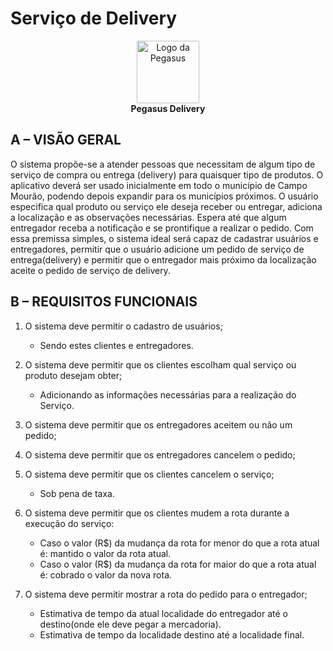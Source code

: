
<h1>Serviço de Delivery</h1>
<p align="center">
  <img src="https://user-images.githubusercontent.com/6977257/64434394-d93f8000-d096-11e9-9474-53534c5cbd49.png" alt="Logo da Pegasus" width="100" height="100">
  <br><b>Pegasus Delivery</b><br>

</p>

## A – VISÃO GERAL

O sistema propõe-se a atender pessoas que necessitam de algum tipo de serviço de compra ou entrega (delivery) para quaisquer tipo de produtos. O aplicativo deverá ser usado inicialmente em todo o município de Campo Mourão, podendo depois expandir para os municípios próximos. O usuário especifica qual produto ou serviço ele deseja receber ou entregar, adiciona a localização e as observações necessárias. Espera até que algum entregador receba a notificação e se prontifique a realizar o pedido. Com essa premissa simples, o sistema ideal será capaz de cadastrar  usuários e entregadores, permitir que o usuário adicione um         pedido de serviço de entrega(delivery) e permitir que o entregador mais próximo da localização aceite o pedido de serviço de delivery.                                                                                

## B – REQUISITOS FUNCIONAIS

1. O sistema deve permitir o cadastro de usuários;
    * Sendo estes clientes e entregadores.

2. O sistema deve permitir que os clientes escolham qual serviço ou produto desejam obter;
    * Adicionando as informações necessárias para a realização do Serviço. 

3. O sistema deve permitir que os entregadores aceitem ou não um pedido;

4. O sistema deve permitir que os entregadores cancelem o pedido;

5. O sistema deve permitir que os clientes cancelem o serviço;
    * Sob pena de taxa.
    
6. O sistema deve permitir que os clientes mudem a rota durante a execução do serviço:
    * Caso o valor (R$) da mudança da rota for menor do que a rota atual é: mantido o valor da rota atual.
    * Caso o valor (R$) da mudança da rota for maior do que a rota atual é: cobrado o valor da nova rota. 

7. O sistema deve permitir mostrar a rota do pedido para o entregador;
    * Estimativa de tempo da atual localidade do entregador até o destino(onde ele deve pegar a mercadoria).
    * Estimativa de tempo da localidade destino até a localidade final.
